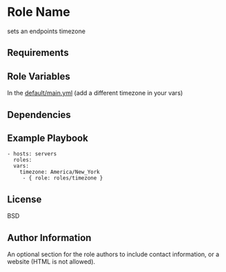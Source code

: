 Role Name
=========

sets an endpoints timezone

Requirements
------------


Role Variables
--------------

In the [default/main.yml](default/main.yml) (add a different timezone in your vars)

Dependencies
------------


Example Playbook
----------------


    - hosts: servers
      roles:
	  vars:
	    timezone: America/New_York
         - { role: roles/timezone }

License
-------

BSD

Author Information
------------------

An optional section for the role authors to include contact information, or a
website (HTML is not allowed).
